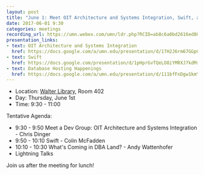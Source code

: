 ```yaml
---
layout: post
title: "June 1: Meet OIT Architecture and Systems Integration, Swift, and Happenings in DBA Land"
date: 2017-06-01 9:30
categories: meetings
recording_url: https://umn.webex.com/umn/ldr.php?RCID=ab8c6a0bd2616ed8059772fe18b00ab8
presentation_links:
- text: OIT Architecture and Systems Integration
  href: https://docs.google.com/a/umn.edu/presentation/d/17H2J6rm67GGpGMj1hDVQMKk8hle6BqvrinqY7sLP8IA
- text: Swift
  href: https://docs.google.com/presentation/d/1pHprGvTQeLO8iYMRXJ7kdMrISfOub9sYztGVtboxOHQ/edit?usp=sharing
- text: Database Hosting Happenings
  href: https://docs.google.com/a/umn.edu/presentation/d/111bfFnDgw1kmYXU-FC-SodjTjqINeXN51b4N7CiMuFg/edit?usp=sharing
---
```


- Location: [Walter Library](http://campusmaps.umn.edu/tc/map.php?building=042), Room 402
- Day: Thursday, June 1st
- Time: 9:30 - 11:00

Tentative Agenda:

- 9:30 - 9:50 Meet a Dev Group: OIT Architecture and Systems Integration - Chris Dinger
- 9:50 - 10:10 Swift - Colin McFadden
- 10:10 - 10:30 What's Coming in DBA Land? - Andy Wattenhofer
- Lightning Talks

 Join us after the meeting for lunch!
